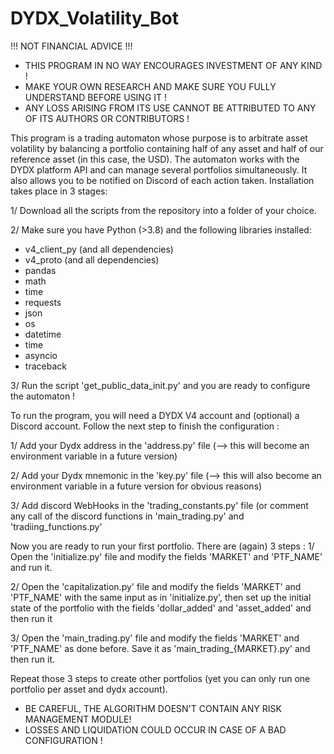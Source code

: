 # DYDX_Volatility_Bot

!!! NOT FINANCIAL ADVICE !!!
- THIS PROGRAM IN NO WAY ENCOURAGES INVESTMENT OF ANY KIND !
- MAKE YOUR OWN RESEARCH AND MAKE SURE YOU FULLY UNDERSTAND BEFORE USING IT !
- ANY LOSS ARISING FROM ITS USE CANNOT BE ATTRIBUTED TO ANY OF ITS AUTHORS OR CONTRIBUTORS !

This program is a trading automaton whose purpose is to arbitrate asset volatility by balancing a portfolio containing half of any asset and half of our reference asset (in this case, the USD).
The automaton works with the DYDX platform API and can manage several portfolios simultaneously. It also allows you to be notified on Discord of each action taken.
Installation takes place in 3 stages:

1/ Download all the scripts from the repository into a folder of your choice.

2/ Make sure you have Python (>3.8) and the following libraries installed:
- v4_client_py  (and all dependencies)
- v4_proto (and all dependencies)
- pandas
- math
- time
- requests
- json
- os
- datetime
- time
- asyncio
- traceback

3/ Run the script 'get_public_data_init.py' and you are ready to configure the automaton !

To run the program, you will need a DYDX V4 account and (optional) a Discord account.
Follow the next step to finish the configuration :

1/ Add your Dydx address in the 'address.py' file (--> this will become an environment variable in a future version)

2/ Add your Dydx mnemonic in the 'key.py' file (--> this will also become an environment variable in a future version for obvious reasons)

3/ Add discord WebHooks in the 'trading_constants.py' file (or comment any call of the discord functions in 'main_trading.py' and 'tradiing_functions.py'

Now you are ready to run your first portfolio. There are (again) 3 steps :
1/ Open the 'initialize.py' file and modify the fields 'MARKET' and 'PTF_NAME' and run it.

2/ Open the 'capitalization.py' file and modify the fields 'MARKET' and 'PTF_NAME' with the same input as in 'initialize.py', then set up the initial state of the portfolio with the fields 'dollar_added' and 'asset_added' and then run it

3/ Open the 'main_trading.py' file and modify the fields 'MARKET' and 'PTF_NAME' as done before. Save it as 'main_trading_{MARKET}.py' and then run it.

Repeat those 3 steps to create other portfolios (yet you can only run one portfolio per asset and dydx account).

- BE CAREFUL, THE ALGORITHM DOESN'T CONTAIN ANY RISK MANAGEMENT MODULE!
- LOSSES AND LIQUIDATION COULD OCCUR IN CASE OF A BAD CONFIGURATION ! 

